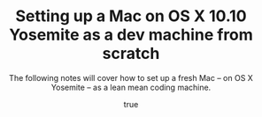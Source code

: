 ---
layout: post
title: Setting up a Mac on OS X 10.10 Yosemite as a dev machine from scratch
subtitle: The following notes will cover how to set up a fresh Mac &ndash; on OS X Yosemite &ndash; as a lean mean coding machine.

cover_image: false

excerpt: "Incorporated provides a great typography, responsive design, author details, semantic markup and more."

author:
  name: Scotty Vernon
  twitter: KingScooty
  gplus: +ScottyVernon 
  bio: Founder, Software Engineer @ Wildflame Studios
  image: ks.png
---